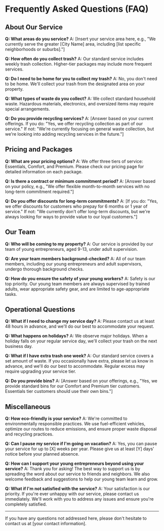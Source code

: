 # Frequently Asked Questions (FAQ)

## About Our Service

**Q: What areas do you service?**
A: [Insert your service area here, e.g., "We currently serve the greater [City Name] area, including [list specific neighborhoods or suburbs]."]

**Q: How often do you collect trash?**
A: Our standard service includes weekly trash collection. Higher-tier packages may include more frequent services.

**Q: Do I need to be home for you to collect my trash?**
A: No, you don't need to be home. We'll collect your trash from the designated area on your property.

**Q: What types of waste do you collect?**
A: We collect standard household waste. Hazardous materials, electronics, and oversized items may require special arrangements.

**Q: Do you provide recycling services?**
A: [Answer based on your current offerings. If you do: "Yes, we offer recycling collection as part of our service." If not: "We're currently focusing on general waste collection, but we're looking into adding recycling services in the future."]

## Pricing and Packages

**Q: What are your pricing options?**
A: We offer three tiers of service: Essentials, Comfort, and Premium. Please check our pricing page for detailed information on each package.

**Q: Is there a contract or minimum commitment period?**
A: [Answer based on your policy, e.g., "We offer flexible month-to-month services with no long-term commitment required."]

**Q: Do you offer discounts for long-term commitments?**
A: [If you do: "Yes, we offer discounts for customers who prepay for 6 months or 1 year of service." If not: "We currently don't offer long-term discounts, but we're always looking for ways to provide value to our loyal customers."]

## Our Team

**Q: Who will be coming to my property?**
A: Our service is provided by our team of young entrepreneurs, aged 9-13, under adult supervision.

**Q: Are your team members background-checked?**
A: All of our team members, including our young entrepreneurs and adult supervisors, undergo thorough background checks.

**Q: How do you ensure the safety of your young workers?**
A: Safety is our top priority. Our young team members are always supervised by trained adults, wear appropriate safety gear, and are limited to age-appropriate tasks.

## Operational Questions

**Q: What if I need to change my service day?**
A: Please contact us at least 48 hours in advance, and we'll do our best to accommodate your request.

**Q: What happens on holidays?**
A: We observe major holidays. When a holiday falls on your regular service day, we'll collect your trash on the next business day.

**Q: What if I have extra trash one week?**
A: Our standard service covers a set amount of waste. If you occasionally have extra, please let us know in advance, and we'll do our best to accommodate. Regular excess may require upgrading your service tier.

**Q: Do you provide bins?**
A: [Answer based on your offerings, e.g., "Yes, we provide standard bins for our Comfort and Premium tier customers. Essentials tier customers should use their own bins."]

## Miscellaneous

**Q: How eco-friendly is your service?**
A: We're committed to environmentally responsible practices. We use fuel-efficient vehicles, optimize our routes to reduce emissions, and ensure proper waste disposal and recycling practices.

**Q: Can I pause my service if I'm going on vacation?**
A: Yes, you can pause your service for up to [X] weeks per year. Please give us at least [Y] days' notice before your planned absence.

**Q: How can I support your young entrepreneurs beyond using your service?**
A: Thank you for asking! The best way to support us is by spreading the word about our service to friends and neighbors. We also welcome feedback and suggestions to help our young team learn and grow.

**Q: What if I'm not satisfied with the service?**
A: Your satisfaction is our priority. If you're ever unhappy with our service, please contact us immediately. We'll work with you to address any issues and ensure you're completely satisfied.

---

If you have any questions not addressed here, please don't hesitate to contact us at [your contact information].
